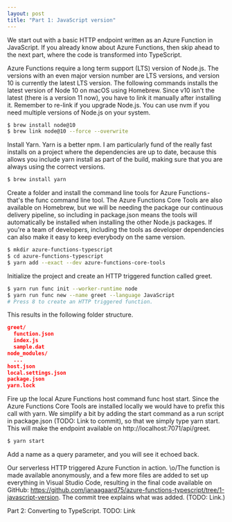 ```yaml
---
layout: post
title: "Part 1: JavaScript version"
---
```


We start out with a basic HTTP endpoint written as an Azure Function in JavaScript. If you already know about Azure Functions, then skip ahead to the next part, where the code is transformed into TypeScript.

Azure Functions require a long term support (LTS) version of Node.js. The versions with an even major version number are LTS versions, and version 10 is currently the latest LTS version. The following commands installs the latest version of Node 10 on macOS using Homebrew. Since v10 isn't the latest (there is a version 11 now), you have to link it manually after installing it. Remember to re-link if you upgrade Node.js. You can use nvm if you need multiple versions of Node.js on your system.

```bash
$ brew install node@10
$ brew link node@10 --force --overwrite
```

Install Yarn. Yarn is a better npm. I am particularly fund of the really fast installs on a project where the dependencies are up to date, because this allows you include yarn install as part of the build, making sure that you are always using the correct versions.

```bash
$ brew install yarn
```

Create a folder and install the command line tools for Azure Functions - that's the func command line tool. The Azure Functions Core Tools are also available on Homebrew, but we will be needing the package our continuous delivery pipeline, so including in package.json means the tools will automatically be installed when installing the other Node.js packages. If you're a team of developers, including the tools as developer dependencies can also make it easy to keep everybody on the same version.

```bash
$ mkdir azure-functions-typescript
$ cd azure-functions-typescript
$ yarn add --exact --dev azure-functions-core-tools
```

Initialize the project and create an HTTP triggered function called greet.

```bash
$ yarn run func init --worker-runtime node
$ yarn run func new --name greet --language JavaScript
# Press 8 to create an HTTP triggered function.
```

This results in the following folder structure.

```json
greet/
  function.json
  index.js
  sample.dat
node_modules/
  ...
host.json
local.settings.json
package.json
yarn.lock
```

Fire up the local Azure Functions host command func host start. Since the Azure Functions Core Tools are installed locally we would have to prefix this call with yarn. We simplify a bit by adding the start command as a run script in package.json (TODO: Link to commit), so that we simply type yarn start. This will make the endpoint available on http://localhost:7071/api/greet.

```bash
$ yarn start
```

Add a name as a query parameter, and you will see it echoed back.

Our serverless HTTP triggered Azure Function in action. \o/The function is made available anonymously, and a few more files are added to set up everything in Visual Studio Code, resulting in the final code available on GitHub: https://github.com/janaagaard75/azure-functions-typescript/tree/1-javascript-version. The commit tree explains what was added. (TODO: Link.)

Part 2: Converting to TypeScript. TODO: Link
